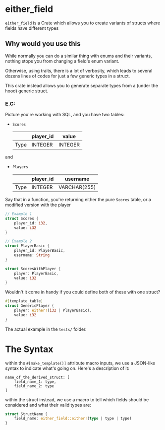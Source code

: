 # either_field
`either_field` is a Crate which allows you to create variants of structs where fields have different types

## Why would you use this
While normally you can do a similar thing with enums and their variants, nothing stops you from changing a field's enum variant.

Otherwise, using traits, there is a lot of verbosity, which leads to several dozens lines of codes for just a few generic types in a struct.

This crate instead allows you to generate separate types from a (under the hood) generic struct.

### E.G:
Picture you're working with SQL, and you have two tables:
- `Scores`

  | | player_id | value |
  |-|-|-|
  |Type| INTEGER | INTEGER |

and
- `Players`

  | | player_id | username |
  |-|-|-|
  |Type| INTEGER | VARCHAR(255) |

Say that in a function, you're returning either the pure `Scores` table, or a modified version with the player
```rs
// Example 1
struct Scores {
    player_id: i32,
    value: i32
}

// Example 2
struct PlayerBasic {
    player_id: PlayerBasic,
    username: String
}

struct ScoresWithPlayer {
    player: PlayerBasic,
    value: i32
}
```

Wouldn't it come in handy if you could define both of these with one struct?
```rs
#[template_table]
struct GenericPlayer {
    player: either!(i32 | PlayerBasic),
    value: i32
}
```

The actual example in the `tests/` folder.

# The Syntax
within the `#[make_template()]` attribute macro inputs, we use a JSON-like syntax to indicate what's going on. Here's a description of it:

```
name_of_the_derived_struct: [
    field_name_1: type,
    field_name_2: type
]
```

within the struct instead, we use a macro to tell which fields should be considered and what their valid types are:
```rs
struct StructName {
    field_name: either_field::either!(type | type | type)
}
```